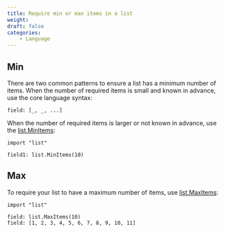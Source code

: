 ```yaml
---
title: Require min or max items in a list
weight:
draft: false
categories:
    - Language
---
```


## Min
There are two common patterns to ensure a list has a minimum number of items.
When the number of required items is small and known in advance, use
the core language syntax:

```
field: [_, _, ...]
```
When the number of required items is larger or not known in advance, use the [list.MinItems](https://pkg.go.dev/cuelang.org/go/pkg/list#MinItems):

```
import "list"

field1: list.MinItems(10)
```

## Max

To require your list to have a maximum number of items, use [list.MaxItems](https://pkg.go.dev/cuelang.org/go/pkg/list#MaxItems):

```
import "list"

field: list.MaxItems(10)
field: [1, 2, 3, 4, 5, 6, 7, 8, 9, 10, 11]
```
